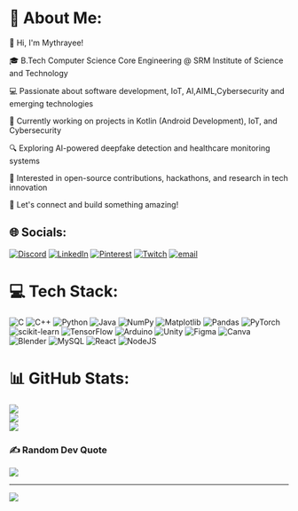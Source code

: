 # 💫 About Me:
👋 Hi, I'm Mythrayee!

🎓 B.Tech Computer Science Core Engineering @ SRM Institute of Science and Technology

💻 Passionate about software development, IoT, AI,AIML,Cybersecurity and emerging technologies

🚀 Currently working on projects in Kotlin (Android Development), IoT, and Cybersecurity

🔍 Exploring AI-powered deepfake detection and healthcare monitoring systems

📌 Interested in open-source contributions, hackathons, and research in tech innovation

🌟 Let's connect and build something amazing!


## 🌐 Socials:
[![Discord](https://img.shields.io/badge/Discord-%237289DA.svg?logo=discord&logoColor=white)](https://discord.gg/_mythrayee_) 
[![LinkedIn](https://img.shields.io/badge/LinkedIn-%230077B5.svg?logo=linkedin&logoColor=white)](www.linkedin.com/in/mythrayee) [![Pinterest](https://img.shields.io/badge/Pinterest-%23E60023.svg?logo=Pinterest&logoColor=white)](https://pinterest.com/Mythrayee) [![Twitch](https://img.shields.io/badge/Twitch-%239146FF.svg?logo=Twitch&logoColor=white)](https://twitch.tv/mythrayee) [![email](https://img.shields.io/badge/Email-D14836?logo=gmail&logoColor=white)](mailto:mythrayee2007@gmail.com) 

# 💻 Tech Stack:
![C](https://img.shields.io/badge/c-%2300599C.svg?style=for-the-badge&logo=c&logoColor=white) ![C++](https://img.shields.io/badge/c++-%2300599C.svg?style=for-the-badge&logo=c%2B%2B&logoColor=white) ![Python](https://img.shields.io/badge/python-3670A0?style=for-the-badge&logo=python&logoColor=ffdd54) ![Java](https://img.shields.io/badge/java-%23ED8B00.svg?style=for-the-badge&logo=openjdk&logoColor=white) ![NumPy](https://img.shields.io/badge/numpy-%23013243.svg?style=for-the-badge&logo=numpy&logoColor=white) ![Matplotlib](https://img.shields.io/badge/Matplotlib-%23ffffff.svg?style=for-the-badge&logo=Matplotlib&logoColor=black) ![Pandas](https://img.shields.io/badge/pandas-%23150458.svg?style=for-the-badge&logo=pandas&logoColor=white) ![PyTorch](https://img.shields.io/badge/PyTorch-%23EE4C2C.svg?style=for-the-badge&logo=PyTorch&logoColor=white) ![scikit-learn](https://img.shields.io/badge/scikit--learn-%23F7931E.svg?style=for-the-badge&logo=scikit-learn&logoColor=white) ![TensorFlow](https://img.shields.io/badge/TensorFlow-%23FF6F00.svg?style=for-the-badge&logo=TensorFlow&logoColor=white) ![Arduino](https://img.shields.io/badge/-Arduino-00979D?style=for-the-badge&logo=Arduino&logoColor=white) ![Unity](https://img.shields.io/badge/unity-%23000000.svg?style=for-the-badge&logo=unity&logoColor=white) ![Figma](https://img.shields.io/badge/figma-%23F24E1E.svg?style=for-the-badge&logo=figma&logoColor=white) ![Canva](https://img.shields.io/badge/Canva-%2300C4CC.svg?style=for-the-badge&logo=Canva&logoColor=white) ![Blender](https://img.shields.io/badge/blender-%23F5792A.svg?style=for-the-badge&logo=blender&logoColor=white) ![MySQL](https://img.shields.io/badge/mysql-4479A1.svg?style=for-the-badge&logo=mysql&logoColor=white) ![React](https://img.shields.io/badge/react-%2320232a.svg?style=for-the-badge&logo=react&logoColor=%2361DAFB) ![NodeJS](https://img.shields.io/badge/node.js-6DA55F?style=for-the-badge&logo=node.js&logoColor=white)
# 📊 GitHub Stats:
![](https://github-readme-stats.vercel.app/api?username=Mythrayee12&theme=dark&hide_border=false&include_all_commits=false&count_private=false)<br/>
![](https://nirzak-streak-stats.vercel.app/?user=Mythrayee12&theme=dark&hide_border=false)<br/>
![](https://github-readme-stats.vercel.app/api/top-langs/?username=Mythrayee12&theme=dark&hide_border=false&include_all_commits=false&count_private=false&layout=compact)

### ✍️ Random Dev Quote
![](https://quotes-github-readme.vercel.app/api?type=horizontal&theme=radical)

---
[![](https://visitcount.itsvg.in/api?id=Mythrayee12&icon=0&color=0)](https://visitcount.itsvg.in)

<!-- Proudly created with GPRM ( https://gprm.itsvg.in ) -->
